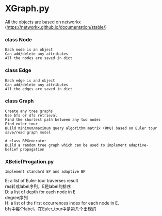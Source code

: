 # XGraph.py
All the objects are based on networkx (https://networkx.github.io/documentation/stable/)

### class Node
	Each node is an object
	Can add/delete any attributes
	All the nodes are saved in dict

### class Edge
	Each edge is and object
	Can add/delete any attributes
	All the edges are saved in dict

### class Graph
	Create any tree graphs
	Use bfs or dfs retrieval
	Find the shortest path between any two nodes
	Find euler tour
	Build minimum/maximum query algorithm matrix (RMQ) based on Euler tour
	save/read graph model

	# class BPGenerator
	Build a random tree graph which can be used to implement adaptive-belief propagation

### XBeliefProgation.py
	Implement standard BP and adaptive BP

E: a list of Euler-tour traverses result<br>
	res转成label序列，E是label的排序<br>
D: a list of depth for each node in E<br>
	degree序列<br>
H: a list of the first occurrences index for each node in E.<br>
	bfs中每个label，在Euler_tour中是第几个出现的

